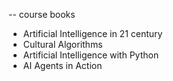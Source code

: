 --
course books
- Artificial Intelligence in 21 century
- Cultural Algorithms 
- Artificial Intelligence with Python
- AI Agents in Action